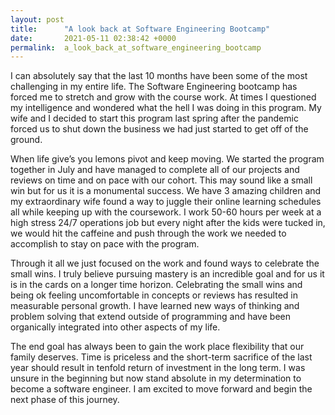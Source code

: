 ```yaml
---
layout: post
title:      "A look back at Software Engineering Bootcamp"
date:       2021-05-11 02:38:42 +0000
permalink:  a_look_back_at_software_engineering_bootcamp
---
```



I can absolutely say that the last 10 months have been some of the most challenging in my entire life. The Software Engineering bootcamp has forced me to stretch and grow with the course work. At times I questioned my intelligence and wondered what the hell I was doing in this program. My wife and I decided to start this program last spring after the pandemic forced us to shut down the business we had just started to get off of the ground. 

When life give’s you lemons pivot and keep moving. We started the program together in July and have managed to complete all of our projects and reviews on time and on pace with our cohort. This may sound like a small win but for us it is a monumental success. We have 3 amazing children and my extraordinary wife found a way to juggle their online learning schedules all while keeping up with the coursework. I work 50-60 hours per week at a high stress 24/7 operations job but every night after the kids were tucked in, we would hit the caffeine and push through the work we needed to accomplish to stay on pace with the program. 

Through it all we just focused on the work and found ways to celebrate the small wins. I truly believe pursuing mastery is an incredible goal and for us it is in the cards on a longer time horizon. Celebrating the small wins and being ok feeling uncomfortable in concepts or reviews has resulted in measurable personal growth. I have learned new ways of thinking and problem solving that extend outside of programming and have been organically integrated into other aspects of my life. 

The end goal has always been to gain the work place flexibility that our family deserves. Time is priceless and the short-term sacrifice of the last year should result in tenfold return of investment in the long term. I was unsure in the beginning but now stand absolute in my determination to become a software engineer. I am excited to move forward and begin the next phase of this journey. 

